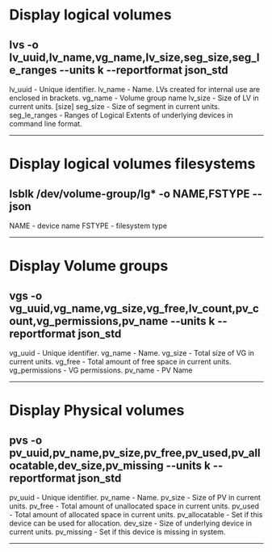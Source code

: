 # Display logical volumes

## lvs -o lv_uuid,lv_name,vg_name,lv_size,seg_size,seg_le_ranges --units k --reportformat json_std

lv_uuid - Unique identifier.
lv_name - Name. LVs created for internal use are enclosed in brackets.
vg_name - Volume group name
lv_size - Size of LV in current units. [size]
seg_size - Size of segment in current units.
seg_le_ranges - Ranges of Logical Extents of underlying devices in command line format.

---

# Display logical volumes filesystems

## lsblk /dev/volume-group/lg\* -o NAME,FSTYPE --json

NAME - device name
FSTYPE - filesystem type

---

# Display Volume groups

## vgs -o vg_uuid,vg_name,vg_size,vg_free,lv_count,pv_count,vg_permissions,pv_name --units k --reportformat json_std

vg_uuid - Unique identifier.
vg_name - Name.
vg_size - Total size of VG in current units.
vg_free - Total amount of free space in current units.
vg_permissions - VG permissions.
pv_name - PV Name

---

# Display Physical volumes

## pvs -o pv_uuid,pv_name,pv_size,pv_free,pv_used,pv_allocatable,dev_size,pv_missing --units k --reportformat json_std

pv_uuid - Unique identifier.
pv_name - Name.
pv_size - Size of PV in current units.
pv_free - Total amount of unallocated space in current units.
pv_used - Total amount of allocated space in current units.
pv_allocatable - Set if this device can be used for allocation.
dev_size - Size of underlying device in current units.
pv_missing - Set if this device is missing in system.

---
